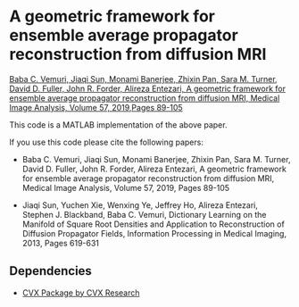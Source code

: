 # A geometric framework for ensemble average propagator reconstruction from diffusion MRI

[Baba C. Vemuri, Jiaqi Sun, Monami Banerjee, Zhixin Pan, Sara M. Turner, David D. Fuller, John R. Forder, Alireza Entezari,
A geometric framework for ensemble average propagator reconstruction from diffusion MRI, Medical Image Analysis,
Volume 57, 2019,Pages 89-105](https://www.sciencedirect.com/science/article/pii/S1361841518305693)

This code is a MATLAB implementation of the above paper.

If you use this code please cite the following papers:

* Baba C. Vemuri, Jiaqi Sun, Monami Banerjee, Zhixin Pan, Sara M. Turner, David D. Fuller, John R. Forder, Alireza Entezari, A geometric framework for ensemble average propagator reconstruction from diffusion MRI, Medical Image Analysis, Volume 57, 2019, Pages 89-105

* Jiaqi Sun, Yuchen Xie, Wenxing Ye, Jeffrey Ho, Alireza Entezari, Stephen J. Blackband, Baba C. Vemuri, Dictionary Learning on the Manifold of Square Root Densities and Application to Reconstruction of Diffusion Propagator Fields, Information Processing in Medical Imaging, 2013, Pages 619-631

## Dependencies

* [CVX Package by CVX Research](http://cvxr.com/cvx/download/)


